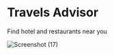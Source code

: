 # Travels Advisor

Find hotel and restaurants near you

![Screenshot (17)](https://user-images.githubusercontent.com/40870452/177084418-05e0c3c4-411b-411a-9a4c-35aefae66b2a.png)
